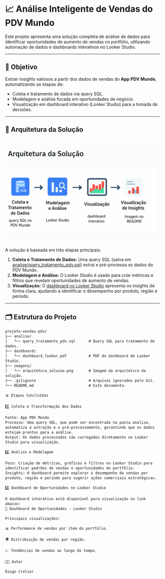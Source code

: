 # 📈 Análise Inteligente de Vendas do PDV Mundo

Este projeto apresenta uma solução completa de análise de dados para identificar oportunidades de aumento de vendas no portfólio, utilizando automação de dados e dashboards interativos no Looker Studio.

---

## 🚀 Objetivo

Extrair insights valiosos a partir dos dados de vendas do **App PDV Mundo**, automatizando as etapas de:
- Coleta e tratamento de dados via query SQL.
- Modelagem e análise focada em oportunidades de negócio.
- Visualização em dashboard interativo (Looker Studio) para a tomada de decisões.

---

## 📐 Arquitetura da Solução

![Arquitetura da Solução](imagens/arquitetura_solucao.png)

A solução é baseada em três etapas principais:

1. **Coleta e Tratamento de Dados:** Uma query SQL (salva em [analise/query_tratamento_pdv.sql](analise/query_tratamento_pdv.sql)) extrai e pré-processa os dados do PDV Mundo.  
2. **Modelagem e Análise:** O Looker Studio é usado para criar métricas e filtros que revelam oportunidades de aumento de vendas.  
3. **Visualização:** O [dashboard no Looker Studio](https://lookerstudio.google.com/reporting/c9458e9b-2185-4354-9400-f1381e44657b) apresenta os insights de forma clara, ajudando a identificar o desempenho por produto, região e período.


---

## 🗂️ Estrutura do Projeto

```plaintext
projeto-vendas-pdv/
├── analise/
│   └── query_tratamento_pdv.sql      # Query SQL para tratamento de dados.
├── dashboard/
│   └── dashboard_looker.pdf          # PDF do dashboard do Looker Studio.
├── imagens/
│   └── arquitetura_solucao.png       # Imagem da arquitetura da solução.
├── .gitignore                        # Arquivos ignorados pelo Git.
└── README.md                         # Este documento.

📊 Etapas Concluídas

1️⃣ Coleta e Transformação dos Dados

Fonte: App PDV Mundo
Processo: Uma query SQL, que pode ser encontrada na pasta analise, automatiza a extração e o pré-processamento, garantindo que os dados estejam prontos para a análise.
Output: Os dados processados são carregados diretamente no Looker Studio para visualização.

2️⃣ Análise e Modelagem

Foco: Criação de métricas, gráficos e filtros no Looker Studio para identificar padrões de vendas e oportunidades de portfólio.
Insights: O dashboard permite explorar o desempenho de vendas por produto, região e período para sugerir ações comerciais estratégicas.

3️⃣ Dashboard de Oportunidades no Looker Studio

O dashboard interativo está disponível para visualização no link abaixo:
🔗 Dashboard de Oportunidades - Looker Studio

Principais visualizações:

📊 Performance de vendas por item do portfólio.

🌍 Distribuição de vendas por região.

📈 Tendências de vendas ao longo do tempo.

👨‍💻 Autor

Diogo Crelier
